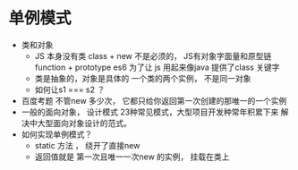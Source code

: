 # 单例模式

- 类和对象
    - JS 本身没有类
    class + new 不是必须的， JS有对象字面量和原型链
    function + prototype
    es6 为了让 js 用起来像java  提供了class 关键字
    - 类是抽象的，对象是具体的
        一个类的两个实例， 不是同一对象
    - 如何让s1 === s2 ？
- 百度考题
    不管new 多少次， 它都只给你返回第一次创建的那唯一的一个实例
- 一般的面向对象， 设计模式   23种常见模式，大型项目开发种常年积累下来
    解决中大型面向对象设计的范式。
- 如何实现单例模式？
    - static 方法 ， 绕开了直接new
    - 返回值就是 第一次且唯一一次new 的实例， 挂载在类上